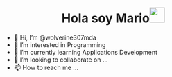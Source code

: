 <h1 align="center"><b>Hola soy Mario</b><img src="https://media.giphy.com/media/hvRJCLFzcasrR4ia7z/giphy.gif" width="35"></h1>
<body style="margin-left: 100px; margin-right: 100px;">
       
           
- 👋 Hi, I’m @wolverine307mda
- 👀 I’m interested in Programming
- 🌱 I’m currently learning Applications Development
- 💞️ I’m looking to collaborate on ...
- 📫 How to reach me ...

<!---
wolverine307mda/wolverine307mda is a ✨ special ✨ repository because its `README.md` (this file) appears on your GitHub profile.
You can click the Preview link to take a look at your changes.
--->
